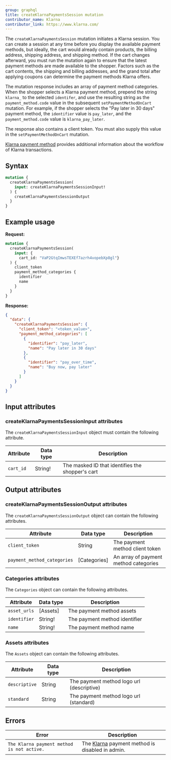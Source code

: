 ```yaml
---
group: graphql
title: createKlarnaPaymentsSession mutation
contributor_name: Klarna
contributor_link: https://www.klarna.com/
---
```


The `createKlarnaPaymentsSession` mutation initiates a Klarna session. You can create a session at any time before you display the available payment methods, but ideally, the cart would already contain products, the billing address, shipping address, and shipping method. If the cart changes afterward, you must run the mutation again to ensure that the latest payment methods are made available to the shopper. Factors such as the cart contents, the shipping and billing addresses, and the grand total after applying coupons can determine the payment methods Klarna offers.

The mutation response includes an array of payment method categories. When the shopper selects a Klarna payment method, prepend the string `klarna_` to the selected `identifer`, and use the resulting string as the `payment_method.code` value in the subsequent `setPaymentMethodOnCart` mutation. For example, if the shopper selects the "Pay later in 30 days" payment method, the `identifier` value is `pay_later`, and the `payment_method.code` value is `klarna_pay_later`.

The response also contains a client token. You must also supply this value in the `setPaymentMethodOnCart` mutation.

[Klarna payment method]({{page.baseurl}}/graphql/payment-methods/klarna.html) provides additional information about the workflow of Klarna transactions.

## Syntax

```graphql
mutation {
  createKlarnaPaymentsSession(
    input: createKlarnaPaymentsSessionInput!
  ) {
    createKlarnaPaymentsSessionOutput
  }
}
```

## Example usage

**Request:**

```graphql
mutation {
  createKlarnaPaymentsSession(
    input: {
      cart_id: "VaP2GtqImwsTEXEf7azrh4vopebXp8gl"}
  ) {
    client_token
    payment_method_categories {
      identifier
      name
    }
  }
}
```

**Response:**

```json
{
  "data": {
    "createKlarnaPaymentsSession": {
      "client_token": "<token_value>",
      "payment_method_categories": [
        {
          "identifier": "pay_later",
          "name": "Pay later in 30 days"
        },
        {
          "identifier": "pay_over_time",
          "name": "Buy now, pay later"
        }
      ]
    }
  }
}
```

## Input attributes

### createKlarnaPaymentsSessionInput attributes

The `createKlarnaPaymentsSessionInput` object must contain the following attribute.

Attribute | Data type | Description
--- | --- | ---
`cart_id` | String! | The masked ID that identifies the shopper's cart

## Output attributes

### createKlarnaPaymentsSessionOutput attributes

The `createKlarnaPaymentsSessionOutput` object can contain the following attributes.

Attribute | Data type | Description
--- | --- | ---
`client_token` |  String | The payment method client token
`payment_method_categories` | [Categories] | An array of payment method categories

### Categories attributes

The `Categories` object can contain the following attributes.

Attribute | Data type | Description
--- | --- | ---
`asset_urls` | [Assets] | The payment method assets
`identifier` | String! | The payment method identifier
`name` | String! | The payment method name

### Assets attributes

The `Assets` object can contain the following attributes.

Attribute | Data type | Description
--- | --- | ---
`descriptive` | String | The payment method logo url (descriptive)
`standard` | String | The payment method logo url (standard)

## Errors

Error | Description
--- | ---
`The Klarna payment method is not active.` | The [Klarna](https://docs.magento.com/user-guide/payment/klarna.html) payment method is disabled in admin.
